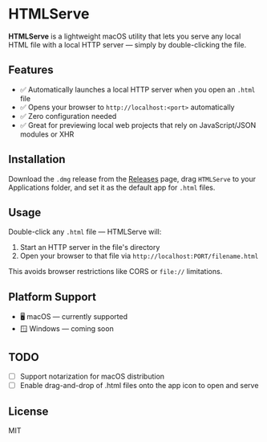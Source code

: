


# HTMLServe

**HTMLServe** is a lightweight macOS utility that lets you serve any local HTML file with a local HTTP server — simply by double-clicking the file.

## Features

- ✅ Automatically launches a local HTTP server when you open an `.html` file
- ✅ Opens your browser to `http://localhost:<port>` automatically
- ✅ Zero configuration needed
- ✅ Great for previewing local web projects that rely on JavaScript/JSON modules or XHR

## Installation

Download the `.dmg` release from the [Releases](https://github.com/colinhebe/htmlserve/releases) page, drag `HTMLServe` to your Applications folder, and set it as the default app for `.html` files.

## Usage

Double-click any `.html` file — HTMLServe will:

1. Start an HTTP server in the file's directory
2. Open your browser to that file via `http://localhost:PORT/filename.html`

This avoids browser restrictions like CORS or `file://` limitations.

## Platform Support

- 🖥 macOS — currently supported
- 🪟 Windows — coming soon

## TODO

- [ ] Support notarization for macOS distribution
- [ ] Enable drag-and-drop of .html files onto the app icon to open and serve

## License

MIT
